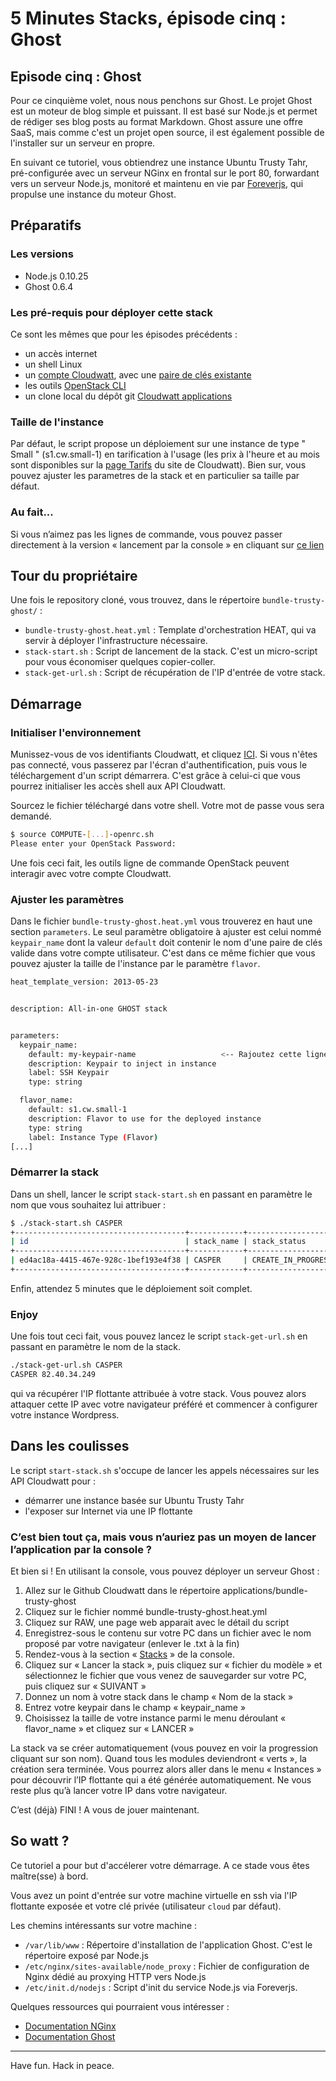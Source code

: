 # 5 Minutes Stacks, épisode cinq : Ghost
## Episode cinq : Ghost

Pour ce cinquième volet, nous nous penchons sur Ghost. Le projet Ghost est un moteur de blog simple et puissant. Il est basé sur Node.js et permet de rédiger ses blog posts au format Markdown. Ghost assure une offre SaaS, mais comme c'est un projet open source, il est également possible de l'installer sur un serveur en propre.

En suivant ce tutoriel, vous obtiendrez une instance Ubuntu Trusty Tahr, pré-configurée avec un serveur NGinx en frontal sur le port 80, forwardant vers un serveur Node.js, monitoré et maintenu en vie par [Foreverjs](https://github.com/foreverjs/forever), qui propulse une instance du moteur Ghost.

## Préparatifs

### Les versions

* Node.js 0.10.25
* Ghost 0.6.4

### Les pré-requis pour déployer cette stack

Ce sont les mêmes que pour les épisodes précédents :

* un accès internet
* un shell Linux
* un [compte Cloudwatt](https://www.cloudwatt.com/authentification), avec une [paire de clés existante](https://console.cloudwatt.com/project/access_and_security/?tab=access_security_tabs__keypairs_tab)
* les outils [OpenStack CLI](http://docs.openstack.org/cli-reference/content/install_clients.html)
* un clone local du dépôt git [Cloudwatt applications](https://github.com/cloudwatt/applications)

### Taille de l'instance

Par défaut, le script propose un déploiement sur une instance de type " Small " (s1.cw.small-1) en tarification à l'usage (les prix à l'heure et au mois sont disponibles sur la [page Tarifs](https://www.cloudwatt.com/fr/produits/tarifs.html) du site de Cloudwatt). Bien sur, vous pouvez ajuster les parametres de la stack et en particulier sa taille par défaut.

### Au fait...

Si vous n’aimez pas les lignes de commande, vous pouvez passer directement à la version « lancement par la console » en cliquant sur [ce lien](#console)

## Tour du propriétaire

Une fois le repository cloné, vous trouvez, dans le répertoire `bundle-trusty-ghost/` :

* `bundle-trusty-ghost.heat.yml` : Template d'orchestration HEAT, qui va servir à déployer l'infrastructure nécessaire.
* `stack-start.sh` : Script de lancement de la stack. C'est un micro-script pour vous économiser quelques copier-coller.
* `stack-get-url.sh` : Script de récupération de l'IP d'entrée de votre stack.

## Démarrage

### Initialiser l'environnement

Munissez-vous de vos identifiants Cloudwatt, et cliquez [ICI](https://console.cloudwatt.com/project/access_and_security/api_access/openrc/). Si vous n'êtes pas connecté, vous passerez par l'écran d'authentification, puis vous le téléchargement d'un script démarrera. C'est grâce à celui-ci que vous pourrez initialiser les accès shell aux API Cloudwatt.

Sourcez le fichier téléchargé dans votre shell. Votre mot de passe vous sera demandé.

~~~ bash
$ source COMPUTE-[...]-openrc.sh
Please enter your OpenStack Password:

~~~

Une fois ceci fait, les outils ligne de commande OpenStack peuvent interagir avec votre compte Cloudwatt.

### Ajuster les paramètres

Dans le fichier `bundle-trusty-ghost.heat.yml` vous trouverez en haut une section `parameters`. Le seul paramètre obligatoire à ajuster est celui nommé `keypair_name` dont la valeur `default` doit contenir le nom d'une paire de clés valide dans votre compte utilisateur.
C'est dans ce même fichier que vous pouvez ajuster la taille de l'instance par le paramètre `flavor`.

~~~ bash
heat_template_version: 2013-05-23


description: All-in-one GHOST stack


parameters:
  keypair_name:
    default: my-keypair-name                   <-- Rajoutez cette ligne avec le nom de votre paire de clés
    description: Keypair to inject in instance
    label: SSH Keypair
    type: string

  flavor_name:
    default: s1.cw.small-1
    description: Flavor to use for the deployed instance
    type: string
    label: Instance Type (Flavor)
[...]
~~~

### Démarrer la stack

Dans un shell, lancer le script `stack-start.sh` en passant en paramètre le nom que vous souhaitez lui attribuer :

~~~ bash
$ ./stack-start.sh CASPER
+--------------------------------------+------------+--------------------+----------------------+
| id                                   | stack_name | stack_status       | creation_time        |
+--------------------------------------+------------+--------------------+----------------------+
| ed4ac18a-4415-467e-928c-1bef193e4f38 | CASPER     | CREATE_IN_PROGRESS | 2015-04-21T08:29:45Z |
+--------------------------------------+------------+--------------------+----------------------+
~~~

Enfin, attendez 5 minutes que le déploiement soit complet.

### Enjoy

Une fois tout ceci fait, vous pouvez lancez le script `stack-get-url.sh` en passant en paramètre le nom de la stack.

~~~ bash
./stack-get-url.sh CASPER
CASPER 82.40.34.249
~~~

qui va récupérer l'IP flottante attribuée à votre stack. Vous pouvez alors attaquer cette IP avec votre navigateur préféré et commencer à configurer votre instance Wordpress.

## Dans les coulisses

Le script `start-stack.sh` s'occupe de lancer les appels nécessaires sur les API Cloudwatt pour :

* démarrer une instance basée sur Ubuntu Trusty Tahr
* l'exposer sur Internet via une IP flottante

<a name="console" />

### C’est bien tout ça, mais vous n’auriez pas un moyen de lancer l’application par la console ?

Et bien si ! En utilisant la console, vous pouvez déployer un serveur Ghost :

1.	Allez sur le Github Cloudwatt dans le répertoire applications/bundle-trusty-ghost
2.	Cliquez sur le fichier nommé bundle-trusty-ghost.heat.yml
3.	Cliquez sur RAW, une page web apparait avec le détail du script
4.	Enregistrez-sous le contenu sur votre PC dans un fichier avec le nom proposé par votre navigateur (enlever le .txt à la fin)
5.  Rendez-vous à la section « [Stacks](https://console.cloudwatt.com/project/stacks/) » de la console.
6.	Cliquez sur « Lancer la stack », puis cliquez sur « fichier du modèle » et sélectionnez le fichier que vous venez de sauvegarder sur votre PC, puis cliquez sur « SUIVANT »
7.	Donnez un nom à votre stack dans le champ « Nom de la stack »
8.	Entrez votre keypair dans le champ « keypair_name »
9.	Choisissez la taille de votre instance parmi le menu déroulant « flavor_name » et cliquez sur « LANCER »

La stack va se créer automatiquement (vous pouvez en voir la progression cliquant sur son nom). Quand tous les modules deviendront « verts », la création sera terminée. Vous pourrez alors aller dans le menu « Instances » pour découvrir l’IP flottante qui a été générée automatiquement. Ne vous reste plus qu’à lancer votre IP dans votre navigateur.

C’est (déjà) FINI ! A vous de jouer maintenant.

## So watt ?

Ce tutoriel a pour but d'accélerer votre démarrage. A ce stade vous êtes maître(sse) à bord.

Vous avez un point d'entrée sur votre machine virtuelle en ssh via l'IP flottante exposée et votre clé privée (utilisateur `cloud` par défaut).

Les chemins intéressants sur votre machine :

- `/var/lib/www` : Répertoire d'installation de l'application Ghost. C'est le répertoire exposé par Node.js
- `/etc/nginx/sites-available/node_proxy` : Fichier de configuration de Nginx dédié au proxying HTTP vers Node.js
- `/etc/init.d/nodejs` : Script d'init du service Node.js via Foreverjs.

Quelques ressources qui pourraient vous intéresser :

* [Documentation NGinx](http://nginx.org/en/docs/)
* [Documentation Ghost](http://docs.ghost.org/fr/usage//)


-----
Have fun. Hack in peace.
